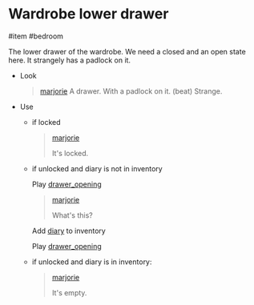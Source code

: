 # Wardrobe lower drawer

#item #bedroom

The lower drawer of the wardrobe. We need a closed and an open state here. It strangely has a padlock on it.

- Look
  > [marjorie](characters/marjorie.md)
  > A drawer. With a padlock on it. (beat) Strange.

- Use
  - if locked

    > [marjorie](characters/marjorie.md)
    >
    > It's locked.

  - if unlocked and diary is not in inventory

    Play [drawer_opening](../sfx/drawer_opening.md)

    > [marjorie](characters/marjorie.md)
    >
    > What's this?

    Add [diary](items/diary.md) to inventory

    Play [drawer_opening](../sfx/drawer_opening.md)

  - if unlocked and diary is in inventory:

    > [marjorie](characters/marjorie.md)
    >
    > It's empty.
